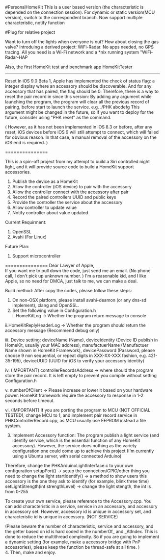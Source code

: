#PersonalHomeKit
This is a user based version (the characteristic is depended on the connection session). For dynamic or static version(MCU version), switch to the correspondent branch. 
Now support multiple characteristic, notify function

#Plug for relative project

Want to turn off the lights when everyone is out? How about closing the gas valve? Introduing a derived project: WiFi-Radar. No apps needed, no GPS tracing. All you need is a Wi-Fi network and a *nix running system
<a ref="https://github.com/etwmc/WiFi-RadarHAP">"WiFi-Radar-HAP</a>

Also, the first HomeKit test and benchmark app
<a ref="http://github.com/etwmc/HomeKitTester">HomeKitTester</a>

---------------
Reset
In iOS 9.0 Beta 1, Apple has implemented the check of status flag: a integer display where an accessory should be discoverable. And for any accessory that has paired, the flag should be 0. 
Therefore, there is a way to reset the pair record in since this version: 
By adding any argument while launching the program, the program will clear all the previous record of pairing, before start to launch the service. 
e.g. ./PHK abcdefg
This argument might be changed in the future, so if you want to deploy for the future, consider using "PHK reset" as the command. 

(
However, as it has not been implemented in iOS 8.3 or before, after any reset, iOS devices before iOS 9 will still attempt to connect, which will failed for obvious reason. 
In that case, a manual removal of the accessory on the iOS end is required. 
)



===============

This is a spin-off project from my attempt to build a Siri controlled night light, and it will provide source code to build a HomeKit support accessories.


1. Publish the device as a HomeKit
2. Allow the controller (iOS device) to pair with the accessory
3. Allow the controller connect with the accessory after pair
4. Record the paired controllers UUID and public keys
5. Provide the controller the service about the accessory
6. Allow controller to update value
7. Notify controller about value updated

Current Requirment:
1. OpenSSL
2. Avahi (For Linux)

Future Plan:
1. Support microcontroller



===============
Dear Lawyer of Apple, <br>
If you want me to pull down the code, just send me an email. (No phone call, I don't pick up unknown number. ) I'm a reasonable kid, and I like Apple, so no need for DMCA, just talk to me, we can make a deal.

Build method:
After copy the codes, please follow these steps:

1. On non-OSX platform, please install avahi-deamon (or any dns-sd implement), clang and OpenSSL.
2. Set the following value in Configuration.h<br>
  i. HomeKitLog -> Whether the program return message to console<br>

  ii.HomeKitReplyHeaderLog -> Whether the program should return the accessory message (Recommend debug only)<br>

  iii. Device setting: deviceName (Name), deviceIdentity (Device ID publish in HomeKit, usually your MAC address), manufactuerName (Manufactuer Name shown in HomeKit Framework), devicePassword (Password, please choose 9 non sequential, or repeat digits in XXX-XX-XXX fashion, e.g. 421-35-195), deviceUUID (UUID for iOS to verify your accessory identity)<br>

  iv. (IMPORTANT) controllerRecordsAddress -> where should the program store the pair record. It is left empty to prevent you compile without setting Configuration.h<br>

  v. numberOfClient -> Please increase or lower it based on your hardware power. HomeKit framework require the accessory to response in 1-2 seconds before timeout. <br>

  vi. (IMPORTANT) If you are porting the program to MCU (NOT OFFICIAL TESTED), change MCU to 1, and implement pair record service in PHKControllerRecord.cpp, as MCU usually use EEPROM instead a file system. <br>

3. Implement Accessory function:
  The program publish a light service (and identify service, which is the essential function of any HomeKit accessory). However, the service does nothing as the variety configuration one could come up to achieve this project (I'm currently using a Ubuntu server, with serial connected Arduino)<br>

  Therefore, change the PHKArduinoLightInterface.c to your own configuration
    setupPort() -> setup the connection/GPIO/other thing you need to change the light
    startIdentify() -> a method to show users this accessory is the one they ask to identify (for example, blink three time)
    setLightStrength(int strengthLevel) -> change the light stength, the int is from 0-255
<br>

To create your own service, please reference to the Accessory.cpp. You can add characteristic in a service, service in an accessory, and accessory in accessory set. However, accessory id is unique in accessory set, and characteristic id is unique in accessory. (NOT SERVICE)<br>

(Please beware the number of characteristic, service and accessory, and the getter based on id is hard coded in the numberOf_ and _AtIndex. This is done to reduce the multithread complexity. So if you are going to implement a dynamic setting (for example, make a accessory bridge with PnP accessories), please keep the function be thread-safe at all time. )
<br>
4. Then, make and enjoy.
<br>
